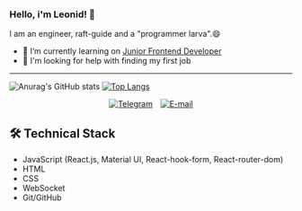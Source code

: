 ### Hello, i'm Leonid! 👋
I am an engineer, raft-guide and a "programmer larva".😄
- 🌱 I’m currently learning on [Junior Frontend Developer](https://vladilen.ru/junior)
- 💬 I'm looking for help with finding my first job

---

![Anurag's GitHub stats](https://github-readme-stats.vercel.app/api?username=Canoist&show_icons=true&theme=radical&hide=stars,issues)
[![Top Langs](https://github-readme-stats.vercel.app/api/top-langs/?username=Canoist&layout=compact)](https://github.com/Canoist/github-readme-stats)

<div align="center">
    <a href="https://t.me/Canoist">
      <img src="https://img.shields.io/badge/Telegram-2CA5E0?style=for-the-badge&logo=telegram&logoColor=white" title="Telegram" style="margin-right: 10px"/></a>
        <a href="mailto:lichkun.leonid@yandex.ru"><img src="https://cdn.icon-icons.com/icons2/1229/PNG/48/1492692438-4email_83540.png" title="E-mail"/>
  </a>
</div>

## 🛠 Technical Stack
* JavaScript (React.js, Material UI, React-hook-form, React-router-dom)
* HTML
* CSS
* WebSocket
* Git/GitHub
<!--
**Canoist/Canoist** is a ✨ _special_ ✨ repository because its `README.md` (this file) appears on your GitHub profile.

Here are some ideas to get you started:

- 🔭 I’m currently working on ...
- 🌱 I’m currently learning ...
- 👯 I’m looking to collaborate on ...
- 🤔 I’m looking for help with ...
- 💬 Ask me about ...
- 📫 How to reach me: ...
- 😄 Pronouns: ...
- ⚡ Fun fact: ...
-->
